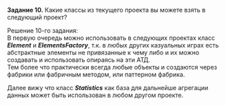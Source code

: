 **Задание 10.**
Какие классы из текущего проекта вы можете взять в следующий проект?

Решение 10-го задания:  
В первую очередь можно использовать в следующих проектах класс **_Element_** и **_ElementsFactory_**, т.к.
в любых других казуальных играх есть абстрактные элементы не привязанные к чему либо и их можно создавать и использовать опираясь на эти АТД.  
Тем более что практически всегда любые объекты и создаются через фабрики или фабричным методом, или паттерном фабрика.

Далее вижу что класс **_Statistics_** как база для дальнейше агрегации данных может быть использован в любом другом проекте.

